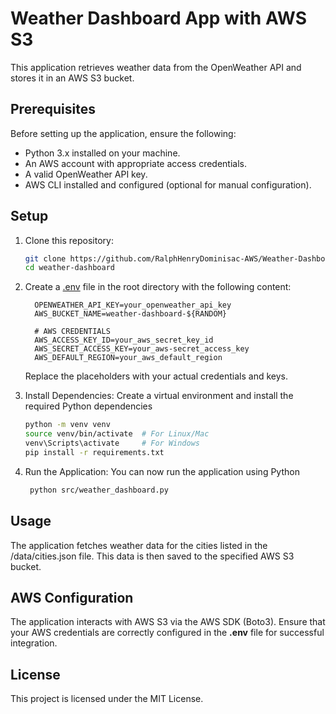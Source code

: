 # Weather Dashboard App with AWS S3

This application retrieves weather data from the OpenWeather API and stores it in an AWS S3 bucket.

## Prerequisites

Before setting up the application, ensure the following:

- Python 3.x installed on your machine.
- An AWS account with appropriate access credentials.
- A valid OpenWeather API key.
- AWS CLI installed and configured (optional for manual configuration).

## Setup

1. Clone this repository:
    ```sh
    git clone https://github.com/RalphHenryDominisac-AWS/Weather-Dashboard-S3.git
    cd weather-dashboard    
    ```

2. Create a [.env](https://dotenvx.com/docs/env-file) file in the root directory with the following content:

    ```properties
      OPENWEATHER_API_KEY=your_openweather_api_key
      AWS_BUCKET_NAME=weather-dashboard-${RANDOM}
    
      # AWS CREDENTIALS
      AWS_ACCESS_KEY_ID=your_aws_secret_key_id
      AWS_SECRET_ACCESS_KEY=your_aws-secret_access_key
      AWS_DEFAULT_REGION=your_aws_default_region
    ```

    Replace the placeholders with your actual credentials and keys.


3. Install Dependencies: Create a virtual environment and install the required Python dependencies

    ```sh
    python -m venv venv
    source venv/bin/activate  # For Linux/Mac
    venv\Scripts\activate     # For Windows
    pip install -r requirements.txt
    ```

4. Run the Application: You can now run the application using Python

   ```sh
    python src/weather_dashboard.py
    ```


## Usage 

The application fetches weather data for the cities listed in the /data/cities.json file. This data is then saved to the specified AWS S3 bucket.

## AWS Configuration

The application interacts with AWS S3 via the AWS SDK (Boto3). Ensure that your AWS credentials are correctly configured in the **.env** file for successful integration.


## License 

This project is licensed under the MIT License.
